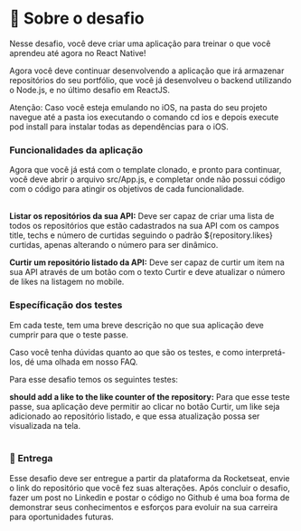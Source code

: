 <h1>🚀 Sobre o desafio</h1>
Nesse desafio, você deve criar uma aplicação para treinar o que você aprendeu até agora no React Native!

Agora você deve continuar desenvolvendo a aplicação que irá armazenar repositórios do seu portfólio, que você já desenvolveu o backend utilizando o Node.js, e no último desafio em ReactJS.

Atenção: Caso você esteja emulando no iOS, na pasta do seu projeto navegue até a pasta ios executando o comando cd ios e depois execute pod install para instalar todas as dependências para o iOS.

<h3>Funcionalidades da aplicação</h3>
Agora que você já está com o template clonado, e pronto para continuar, você deve abrir o arquivo src/App.js, e completar onde não possui código com o código para atingir os objetivos de cada funcionalidade.<br><br>

<b>Listar os repositórios da sua API:</b> Deve ser capaz de criar uma lista de todos os repositórios que estão cadastrados na sua API com os campos title, techs e número de curtidas seguindo o padrão ${repository.likes} curtidas, apenas alterando o número para ser dinâmico.

<b>Curtir um repositório listado da API:</b> Deve ser capaz de curtir um item na sua API através de um botão com o texto Curtir e deve atualizar o número de likes na listagem no mobile.

<h3>Específicação dos testes</h3>
Em cada teste, tem uma breve descrição no que sua aplicação deve cumprir para que o teste passe.

Caso você tenha dúvidas quanto ao que são os testes, e como interpretá-los, dé uma olhada em nosso FAQ.

Para esse desafio temos os seguintes testes:

<b>should add a like to the like counter of the repository:</b> Para que esse teste passe, sua aplicação deve permitir ao clicar no botão Curtir, um like seja adicionado ao repositório listado, e que essa atualização possa ser visualizada na tela.<br><br>
<h3>📆 Entrega</h3>
Esse desafio deve ser entregue a partir da plataforma da Rocketseat, envie o link do repositório que você fez suas alterações. Após concluir o desafio, fazer um post no Linkedin e postar o código no Github é uma boa forma de demonstrar seus conhecimentos e esforços para evoluir na sua carreira para oportunidades futuras.
